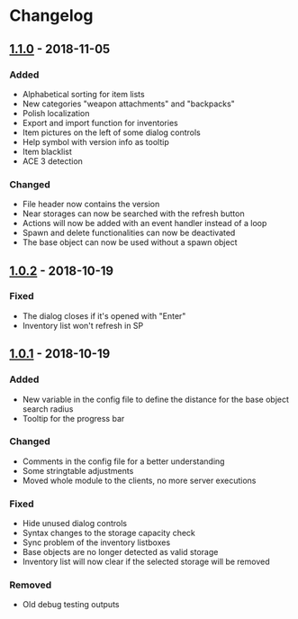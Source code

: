 # Changelog



## [1.1.0] - 2018-11-05
### Added
- Alphabetical sorting for item lists
- New categories "weapon attachments" and "backpacks"
- Polish localization
- Export and import function for inventories
- Item pictures on the left of some dialog controls
- Help symbol with version info as tooltip
- Item blacklist
- ACE 3 detection

### Changed
- File header now contains the version
- Near storages can now be searched with the refresh button
- Actions will now be added with an event handler instead of a loop
- Spawn and delete functionalities can now be deactivated
- The base object can now be used without a spawn object

## [1.0.2] - 2018-10-19

### Fixed
- The dialog closes if it's opened with "Enter"
- Inventory list won't refresh in SP

## [1.0.1] - 2018-10-19
### Added
- New variable in the config file to define the distance for the base object search radius
- Tooltip for the progress bar

### Changed
- Comments in the config file for a better understanding
- Some stringtable adjustments
- Moved whole module to the clients, no more server executions

### Fixed
- Hide unused dialog controls
- Syntax changes to the storage capacity check
- Sync problem of the inventory listboxes
- Base objects are no longer detected as valid storage
- Inventory list will now clear if the selected storage will be removed

### Removed
- Old debug testing outputs

[1.0.1]: https://github.com/KillahPotatoes/dubjunks-scripts/pull/11
[1.0.2]: https://github.com/KillahPotatoes/dubjunks-scripts/pull/20
[1.1.0]: https://github.com/KillahPotatoes/dubjunks-scripts/pull/23
